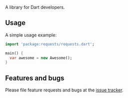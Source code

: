 A library for Dart developers.

## Usage

A simple usage example:

```dart
import 'package:requests/requests.dart';

main() {
  var awesome = new Awesome();
}
```

## Features and bugs

Please file feature requests and bugs at the [issue tracker][tracker].

[tracker]: http://example.com/issues/replaceme
